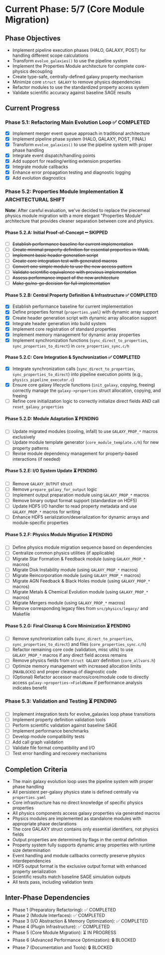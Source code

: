 <!-- Purpose: Current project phase context -->
<!-- Update Rules:
- 500-word limit! 
- Include: 
  • Phase objectives
  • Current progress as a checklist
  • Completion criteria 
  • Inter-phase dependencies
- At major phase completion archive as phase-[X].md and refresh for next phase
-->

# Current Phase: 5/7 (Core Module Migration)

## Phase Objectives
- Implement pipeline execution phases (HALO, GALAXY, POST) for handling different scope calculations
- Transform `evolve_galaxies()` to use the pipeline system
- Implement the Properties Module architecture for complete core-physics decoupling
- Create type-safe, centrally-defined galaxy property mechanism
- Minimize core `struct GALAXY` to remove physics dependencies
- Refactor modules to use the standardized property access system
- Validate scientific accuracy against baseline SAGE results

## Current Progress

### Phase 5.1: Refactoring Main Evolution Loop ✅ COMPLETED
- [x] Implement merger event queue approach in traditional architecture
- [x] Implement pipeline phase system (HALO, GALAXY, POST, FINAL)
- [x] Transform `evolve_galaxies()` to use the pipeline system with proper phase handling
- [x] Integrate event dispatch/handling points
- [x] Add support for reading/writing extension properties
- [x] Integrate module callbacks
- [x] Enhance error propagation testing and diagnostic logging
- [x] Add evolution diagnostics

### Phase 5.2: Properties Module Implementation ⏳ ARCHITECTURAL SHIFT
**Note**: After careful evaluation, we've decided to replace the piecemeal physics module migration with a more elegant "Properties Module" architecture that provides cleaner separation between core and physics.

#### Phase 5.2.A: Initial Proof-of-Concept ➖ SKIPPED
- [ ] ~~Establish performance baseline for current implementation~~
- [ ] ~~Create minimal property definition for essential properties in YAML~~
- [ ] ~~Implement basic header generation script~~
- [ ] ~~Create core integration test with generated macros~~
- [ ] ~~Convert one simple module to use the new access pattern~~
- [ ] ~~Validate scientific equivalence with previous implementation~~
- [ ] ~~Assess performance impact of the new architecture~~
- [ ] ~~Make go/no-go decision for full implementation~~

#### Phase 5.2.B: Central Property Definition & Infrastructure ✅ COMPLETED
- [x] Establish performance baseline for current implementation
- [x] Define properties format (`properties.yaml`) with dynamic array support
- [x] Create header generation script with dynamic array allocation support
- [x] Integrate header generation into build system
- [x] Implement core registration of standard properties
- [x] Implement memory management for dynamic array properties
- [x] Implement synchronization functions (`sync_direct_to_properties`, `sync_properties_to_direct`) in `core_properties_sync.c/h`

#### Phase 5.2.C: Core Integration & Synchronization ✅ COMPLETED
- [x] Integrate synchronization calls (`sync_direct_to_properties`, `sync_properties_to_direct`) into pipeline execution points (e.g., `physics_pipeline_executor.c`)
- [x] Ensure core galaxy lifecycle functions (`init_galaxy`, copying, freeing) correctly manage the `galaxy->properties` struct allocation, copying, and freeing
- [ ] Refine core initialization logic to correctly initialize direct fields AND call `reset_galaxy_properties`

#### Phase 5.2.D: Module Adaptation ⏳ PENDING
- [ ] Update migrated modules (cooling, infall) to use `GALAXY_PROP_*` macros exclusively
- [ ] Update module template generator (`core_module_template.c/h`) for new property patterns
- [ ] Revise module dependency management for property-based interactions (if needed)

#### Phase 5.2.E: I/O System Update ⏳ PENDING
- [ ] Remove `GALAXY_OUTPUT` struct
- [ ] Remove `prepare_galaxy_for_output` logic
- [ ] Implement output preparation module using `GALAXY_PROP_*` macros
- [ ] Remove binary output format support (standardize on HDF5)
- [ ] Update HDF5 I/O handler to read property metadata and use `GALAXY_PROP_*` macros for writing
- [ ] Enhance HDF5 serialization/deserialization for dynamic arrays and module-specific properties

#### Phase 5.2.F: Physics Module Migration ⏳ PENDING
- [ ] Define physics module migration sequence based on dependencies
- [ ] Centralize common physics utilities (if applicable)
- [ ] Migrate Star Formation & Feedback module (using `GALAXY_PROP_*` macros)
- [ ] Migrate Disk Instability module (using `GALAXY_PROP_*` macros)
- [ ] Migrate Reincorporation module (using `GALAXY_PROP_*` macros)
- [ ] Migrate AGN Feedback & Black Holes module (using `GALAXY_PROP_*` macros)
- [ ] Migrate Metals & Chemical Evolution module (using `GALAXY_PROP_*` macros)
- [ ] Migrate Mergers module (using `GALAXY_PROP_*` macros)
- [ ] Remove corresponding legacy files from `src/physics/legacy/` and Makefile

#### Phase 5.2.G: Final Cleanup & Core Minimization ⏳ PENDING
- [ ] Remove synchronization calls (`sync_direct_to_properties`, `sync_properties_to_direct`) and files (`core_properties_sync.c/h`)
- [ ] Refactor remaining core code (validation, misc utils) to use `GALAXY_PROP_*` macros if any direct field access remains
- [ ] Remove physics fields from `struct GALAXY` definition (`core_allvars.h`)
- [ ] Optimize memory management with increased allocation limits (`MAXBLOCKS`) and proper cleanup of diagnostic code
- [ ] (Optional) Refactor accessor macros/core/module code to directly access `galaxy->properties->FieldName` if performance analysis indicates benefit
  
### Phase 5.3: Validation and Testing ⏳ PENDING
- [ ] Implement integration tests for evolve_galaxies loop phase transitions
- [ ] Implement property definition validation tools
- [ ] Perform scientific validation against baseline SAGE
- [ ] Implement performance benchmarks
- [ ] Develop module compatibility tests
- [ ] Add call graph validation
- [ ] Validate file format compatibility and I/O
- [ ] Test error handling and recovery mechanisms

## Completion Criteria
- The main galaxy evolution loop uses the pipeline system with proper phase handling
- All persistent per-galaxy physics state is defined centrally via `properties.yaml`
- Core infrastructure has no direct knowledge of specific physics properties
- All physics components access galaxy properties via generated macros
- Physics modules are implemented as standalone modules with appropriate phase declarations
- The core GALAXY struct contains only essential identifiers, not physics fields
- Output properties are determined by flags in the central definition
- Property system fully supports dynamic array properties with runtime size determination
- Event handling and module callbacks correctly preserve physics interdependencies
- HDF5 output format is the exclusive output format with enhanced property serialization
- Scientific results match baseline SAGE simulation outputs
- All tests pass, including validation tests

## Inter-Phase Dependencies
- Phase 1 (Preparatory Refactoring): ✅ COMPLETED
- Phase 2 (Module Interfaces): ✅ COMPLETED
- Phase 3 (I/O Abstraction & Memory Optimization): ✅ COMPLETED
- Phase 4 (Plugin Infrastructure): ✅ COMPLETED
- Phase 5 (Core Module Migration): ⏳ IN PROGRESS
- Phase 6 (Advanced Performance Optimization): 🔒 BLOCKED
- Phase 7 (Documentation and Tools): 🔒 BLOCKED